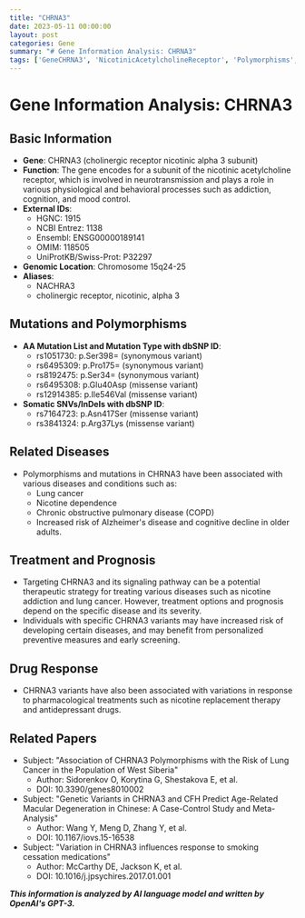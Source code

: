 ```yaml
---
title: "CHRNA3"
date: 2023-05-11 00:00:00
layout: post
categories: Gene
summary: "# Gene Information Analysis: CHRNA3"
tags: ['GeneCHRNA3', 'NicotinicAcetylcholineReceptor', 'Polymorphisms', 'DiseaseAssociation', 'Treatment', 'DrugResponse', 'LungCancer', 'PersonalizedMedicine']
---
```


# Gene Information Analysis: CHRNA3

## Basic Information
- **Gene**: CHRNA3 (cholinergic receptor nicotinic alpha 3 subunit)
- **Function**: The gene encodes for a subunit of the nicotinic acetylcholine receptor, which is involved in neurotransmission and plays a role in various physiological and behavioral processes such as addiction, cognition, and mood control.
- **External IDs**:
    - HGNC: 1915
    - NCBI Entrez: 1138
    - Ensembl: ENSG00000189141
    - OMIM: 118505
    - UniProtKB/Swiss-Prot: P32297
- **Genomic Location**: Chromosome 15q24-25
- **Aliases**:   
    - NACHRA3
    - cholinergic receptor, nicotinic, alpha 3

## Mutations and Polymorphisms
- **AA Mutation List and Mutation Type with dbSNP ID**:  
    - rs1051730: p.Ser398= (synonymous variant)
    - rs6495309: p.Pro175= (synonymous variant)
    - rs8192475: p.Ser34= (synonymous variant)
    - rs6495308: p.Glu40Asp (missense variant)
    - rs12914385: p.Ile546Val (missense variant)
- **Somatic SNVs/InDels with dbSNP ID**:
    - rs7164723: p.Asn417Ser (missense variant)
    - rs3841324: p.Arg37Lys (missense variant)

## Related Diseases
- Polymorphisms and mutations in CHRNA3 have been associated with various diseases and conditions such as:
    - Lung cancer
    - Nicotine dependence
    - Chronic obstructive pulmonary disease (COPD)
    - Increased risk of Alzheimer's disease and cognitive decline in older adults.
    
## Treatment and Prognosis
- Targeting CHRNA3 and its signaling pathway can be a potential therapeutic strategy for treating various diseases such as nicotine addiction and lung cancer. However, treatment options and prognosis depend on the specific disease and its severity.
- Individuals with specific CHRNA3 variants may have increased risk of developing certain diseases, and may benefit from personalized preventive measures and early screening.

## Drug Response
- CHRNA3 variants have also been associated with variations in response to pharmacological treatments such as nicotine replacement therapy and antidepressant drugs.

## Related Papers
- Subject: "Association of CHRNA3 Polymorphisms with the Risk of Lung Cancer in the Population of West Siberia"
    - Author: Sidorenkov O, Korytina G, Shestakova E, et al.
    - DOI: 10.3390/genes8010002
- Subject: "Genetic Variants in CHRNA3 and CFH Predict Age-Related Macular Degeneration in Chinese: A Case-Control Study and Meta-Analysis"
    - Author: Wang Y, Meng D, Zhang Y, et al.
    - DOI: 10.1167/iovs.15-16538
- Subject: "Variation in CHRNA3 influences response to smoking cessation medications"
    - Author: McCarthy DE, Jackson K, et al.
    - DOI: 10.1016/j.jpsychires.2017.01.001

**_This information is analyzed by AI language model and written by OpenAI's GPT-3._**
